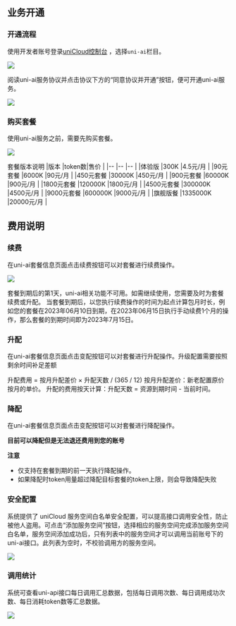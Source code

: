 ## 业务开通

### 开通流程
使用开发者账号登录[uniCloud控制台](https://unicloud.dcloud.net.cn/) ，选择`uni-ai`栏目。

![](https://qiniu-web-assets.dcloud.net.cn/unidoc/zh/uniai/ai20230613-200227.png)

阅读uni-ai服务协议并点击协议下方的“同意协议并开通”按钮，便可开通uni-ai服务。

![](https://qiniu-web-assets.dcloud.net.cn/unidoc/zh/uniai/ai20230613-200536.png)

### 购买套餐
使用uni-ai服务之前，需要先购买套餐。

![](https://qiniu-web-assets.dcloud.net.cn/unidoc/zh/uniai/ai20230613-201256.png)

套餐版本说明
|版本				|token数|售价	|
|--					|--			|--									|
|体验版             |300K		|4.5元/月				|
|90元套餐         	|6000K		|90元/月						|
|450元套餐        	|30000K		|450元/月						|
|900元套餐        	|60000K		|900元/月							|
|1800元套餐	        |120000K	|1800元/月						|
|4500元套餐 	    |300000K	|4500元/月						|
|9000元套餐	        |600000K	|9000元/月						|
|旗舰版餐	        |1335000K	|20000元/月					|

## 费用说明

### 续费

在uni-ai套餐信息页面点击续费按钮可以对套餐进行续费操作。

![](https://qiniu-web-assets.dcloud.net.cn/unidoc/zh/uniai/ai20230613-203339.png)

套餐到期后的第1天，uni-ai相关功能不可用。如需继续使用，您需要及时为套餐续费或升配。
当套餐到期后，以您执行续费操作的时间为起点计算包月时长，例如您的套餐在2023年06月10日到期，在2023年06月15日执行手动续费1个月的操作，那么套餐的到期时间即为2023年7月15日。

### 升配

在uni-ai套餐信息页面点击变配按钮可以对套餐进行升配操作。升级配置需要按照剩余时间补足差额

升配费用 = 按月升配差价 × 升配天数 / (365 / 12) 
按月升配差价：新老配置原价按月的单价。
升配的费用按天计算：升配天数 = 资源到期时间 - 当前时间。


### 降配

在uni-ai套餐信息页面点击变配按钮可以对套餐进行降配操作。

**目前可以降配但是无法退还费用到您的账号**

**注意**

- 仅支持在套餐到期的前一天执行降配操作。
- 如果降配时token用量超过降配目标套餐的token上限，则会导致降配失败


### 安全配置

系统提供了 uniCloud 服务空间白名单安全配置，可以提高接口调用安全性，防止被他人盗用。可点击“添加服务空间”按钮，选择相应的服务空间完成添加服务空间白名单，服务空间添加成功后，只有列表中的服务空间才可以调用当前账号下的uni-ai接口。此列表为空时，不校验调用方的服务空间。

![](https://qiniu-web-assets.dcloud.net.cn/unidoc/zh/uniai/ai20230613-204745.png)



### 调用统计

系统可查看uni-api接口每日调用汇总数据，包括每日调用次数、每日调用成功次数、每日消耗token数等汇总数据。

![](https://qiniu-web-assets.dcloud.net.cn/unidoc/zh/uniai/ai20230613-204908.png)
